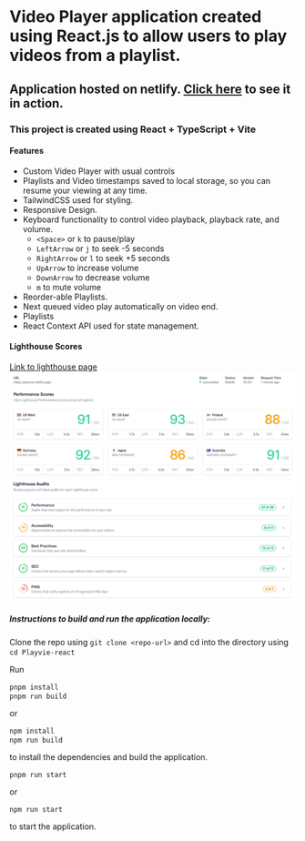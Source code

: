 # Video Player application created using React.js to allow users to play videos from a playlist.
## Application hosted on netlify. [Click here](https://playvie.netlify.app/) to see it in action.

### This project is created using React + TypeScript + Vite

#### Features
- Custom Video Player with usual controls
- Playlists and Video timestamps saved to local storage, so you can resume your viewing at any time.
- TailwindCSS used for styling.
- Responsive Design.
- Keyboard functionality to control video playback, playback rate, and volume.
    - `<Space>` or `k` to pause/play
    - `LeftArrow` or `j` to seek -5 seconds
    - `RightArrow` or `l` to seek +5 seconds
    - `UpArrow` to increase volume
    - `DownArrow` to decrease volume
    - `m` to mute volume
- Reorder-able Playlists.
- Next queued video play automatically on video end.
- Playlists
- React Context API used for state management.

#### Lighthouse Scores
[Link to lighthouse page](https://lighthouse-metrics.com/lighthouse/checks/ffc5d968-37d3-4792-ac49-f7ef62adc5e5)
![1](./screens/lighthouse-1.png)
![2](./screens/lighthouse-2.png)

##### Instructions to build and run the application locally:

Clone the repo using `git clone <repo-url>` and cd into the directory using `cd Playvie-react`

Run 
```
pnpm install
pnpm run build
```
or
```
npm install
npm run build
```
to install the dependencies and build the application.
```
pnpm run start
```
or
```
npm run start
```

to start the application.


